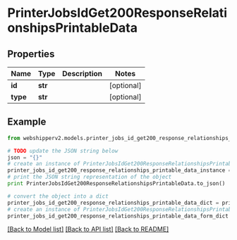 # PrinterJobsIdGet200ResponseRelationshipsPrintableData


## Properties
Name | Type | Description | Notes
------------ | ------------- | ------------- | -------------
**id** | **str** |  | [optional] 
**type** | **str** |  | [optional] 

## Example

```python
from webshipperv2.models.printer_jobs_id_get200_response_relationships_printable_data import PrinterJobsIdGet200ResponseRelationshipsPrintableData

# TODO update the JSON string below
json = "{}"
# create an instance of PrinterJobsIdGet200ResponseRelationshipsPrintableData from a JSON string
printer_jobs_id_get200_response_relationships_printable_data_instance = PrinterJobsIdGet200ResponseRelationshipsPrintableData.from_json(json)
# print the JSON string representation of the object
print PrinterJobsIdGet200ResponseRelationshipsPrintableData.to_json()

# convert the object into a dict
printer_jobs_id_get200_response_relationships_printable_data_dict = printer_jobs_id_get200_response_relationships_printable_data_instance.to_dict()
# create an instance of PrinterJobsIdGet200ResponseRelationshipsPrintableData from a dict
printer_jobs_id_get200_response_relationships_printable_data_form_dict = printer_jobs_id_get200_response_relationships_printable_data.from_dict(printer_jobs_id_get200_response_relationships_printable_data_dict)
```
[[Back to Model list]](../README.md#documentation-for-models) [[Back to API list]](../README.md#documentation-for-api-endpoints) [[Back to README]](../README.md)



